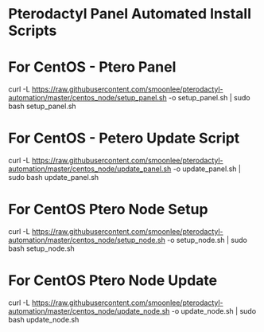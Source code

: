 # Pterodactyl Panel Automated Install Scripts

# For CentOS - Ptero Panel
curl -L https://raw.githubusercontent.com/smoonlee/pterodactyl-automation/master/centos_node/setup_panel.sh -o setup_panel.sh | sudo bash setup_panel.sh

# For CentOS - Petero Update Script
curl -L https://raw.githubusercontent.com/smoonlee/pterodactyl-automation/master/centos_node/update_panel.sh -o update_panel.sh | sudo bash update_panel.sh

# For CentOS Ptero Node Setup
curl -L https://raw.githubusercontent.com/smoonlee/pterodactyl-automation/master/centos_node/setup_node.sh -o setup_node.sh | sudo bash setup_node.sh

# For CentOS Ptero Node Update
curl -L https://raw.githubusercontent.com/smoonlee/pterodactyl-automation/master/centos_node/update_node.sh -o update_node.sh | sudo bash update_node.sh
